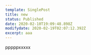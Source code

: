 ```yaml
---
template: SinglePost
title: new
status: Published
date: 2020-02-10T19:09:48.898Z
modifydate: 2020-02-19T02:07:12.392Z
excerpt: aaa
---
```

pppppxxxxx
